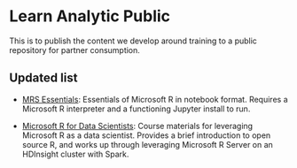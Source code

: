 # Learn Analytic Public
This is to publish the content we develop around training to a public repository for partner consumption.

## Updated list

- [MRS Essentials](https://github.com/Azure/MRS_Essentials): Essentials of Microsoft R in notebook format. Requires a Microsoft R interpreter and a functioning Jupyter install to run.

- [Microsoft R for Data Scientists](https://github.com/Azure/mr4ds): Course materials for leveraging Microsoft R as a data scientist. Provides a brief introduction to open source R, and works up through leveraging Microsoft R Server on an HDInsight cluster with Spark.
